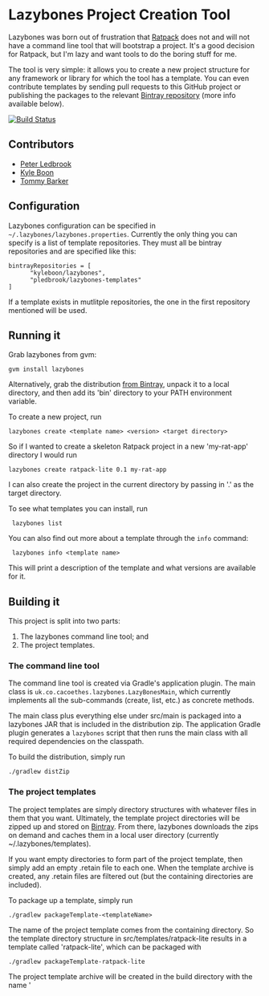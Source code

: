 Lazybones Project Creation Tool
===============================

Lazybones was born out of frustration that [Ratpack](http://ratpack-framework.org/)
does not and will not have a command line tool that will bootstrap a project.
It's a good decision for Ratpack, but I'm lazy and want tools to do the boring
stuff for me.

The tool is very simple: it allows you to create a new project structure for
any framework or library for which the tool has a template. You can even
contribute templates by sending pull requests to this GitHub project or publishing
the packages to the relevant [Bintray repository](https://bintray.com/repo/browse/pledbrook/lazybones-templates)
(more info available below).

[![Build Status](https://drone.io/github.com/pledbrook/lazybones/status.png)](https://drone.io/github.com/pledbrook/lazybones/latest)

Contributors
------------

* [Peter Ledbrook](https://github.com/pledbrook)
* [Kyle Boon](https://github.com/kyleboon)
* [Tommy Barker](https://github.com/tbarker9)

Configuration
-------------

Lazybones configuration can be specified in `~/.lazybones/lazybones.properties`. Currently the only thing you
can specify is a list of template repositories. They must all be bintray repositories and are specified like this:

    bintrayRepositories = [
          "kyleboon/lazybones",
          "pledbrook/lazybones-templates"
    ]

If a template exists in mutlitple repositories, the one in the first repository mentioned will be used.

Running it
----------

Grab lazybones from gvm:

    gvm install lazybones

Alternatively, grab the distribution [from Bintray](https://bintray.com/pkg/show/general/pledbrook/lazybones-templates/lazybones),
unpack it to a local directory, and then add its 'bin' directory to your PATH
environment variable.

To create a new project, run

    lazybones create <template name> <version> <target directory>

So if I wanted to create a skeleton Ratpack project in a new 'my-rat-app'
directory I would run

    lazybones create ratpack-lite 0.1 my-rat-app

I can also create the project in the current directory by passing in '.' as
the target directory.

To see what templates you can install, run

     lazybones list

You can also find out more about a template through the `info` command:

     lazybones info <template name>

This will print a description of the template and what versions are available
for it.

Building it
-----------

This project is split into two parts:

1. The lazybones command line tool; and
2. The project templates.

### The command line tool

The command line tool is created via Gradle's application plugin. The main
class is `uk.co.cacoethes.lazybones.LazyBonesMain`, which currently implements
all the sub-commands (create, list, etc.) as concrete methods.

The main class plus everything else under src/main is packaged into a lazybones
JAR that is included in the distribution zip. The application Gradle plugin
generates a `lazybones` script that then runs the main class with all required
dependencies on the classpath.

To build the distribution, simply run

    ./gradlew distZip

### The project templates

The project templates are simply directory structures with whatever files in
them that you want. Ultimately, the template project directories will be zipped
up and stored on [Bintray](https://bintray.com/repo/browse/pledbrook/lazybones-templates).
From there, lazybones downloads the zips on demand and caches them in a local
user directory (currently ~/.lazybones/templates).

If you want empty directories to form part of the project template, then simply
add an empty .retain file to each one. When the template archive is created,
any .retain files are filtered out (but the containing directories are included).

To package up a template, simply run

    ./gradlew packageTemplate-<templateName>

The name of the project template comes from the containing directory. So the
template directory structure in src/templates/ratpack-lite results in a template
called 'ratpack-lite', which can be packaged with

    ./gradlew packageTemplate-ratpack-lite

The project template archive will be created in the build directory with the
name '<template name>-template-<version>.zip'. See the small section below on
how the template version is derived.

You can also package all the templates in one fell swoop:

    ./gradlew packageTemplates

Once a template is packaged up, you can publish it to a generic (non-Maven)
Bintray repository by running

    ./gradlew publish-<templateName>

This will initially fail, because the build does not know where to publish to.
That's quickly fixed by adding a gradle.properties file in the root of this
project that contains at least these properties:

    repo.url=https://api.bintray.com/content/your_bintray_username/lazybones-templates
    repo.username=your_bintray_username
    repo.apiKey=your_bintray_apikey

You can then publish new versions of templates whenever you want. Note that you
cannot _republish_ with this mechanism, so remember to increment the version if
you need to.

Finally, you can publish the whole shebang (unusual) with

    ./gradlew publishAll

If you don't want to publish your template you can install it locally using the
installTemplate task.

     ./gradlew installTemplate-<templateName>

This will install the template to ~/.lazybones/templates so that you can use it without
moving it to bintray first.

And that's it for the project templates.

#### Template versions

You define the version of a template by putting a VERSION file in the root
directory of the template that contains just the version number. For example,
you specify a version of 1.2.8 for the ratpack-lite template by adding the file
src/templates/ratpack-lite/VERSION with the contents

    1.2.8

That's it! The VERSION file will automatically be excluded from the project
template archive.

Contributing templates
----------------------

If you have an idea for a project template and want to add it to lazybone's
library, then you have two options:

1. Fork this repo, add your template source to src/templates and submit a pull
   request
2. Keep the source in your own repository, build a zip package for the template,
   publish it to Bintray and finally send a link request to the
   pledbrook/lazybones-templates repository

The second option, a binary contribution, is currently the preferred one.
Otherwise the source for this project could grow too large. Plus it's good for
contributors to take responsibility for publishing their own binaries.

Requirements for a project template:

* Must have a VERSION file in the root directory containing just the current
  version number of the template
* A README, README.txt, README.md (or any README.\* file) in the root of the
  project. This file will be displayed straight after a new project is created
  from the template, so it should give some information about what the template
  contains and how to use it
* An optional lazybones.groovy post install script in the root of the template
  directory (see below for more details). It runs right after the template is
  installed and is deleted after successful completion.
* The name of the binary must be of the form &lt;name>-template-&lt;version>.zip and
  should _not_ contain a parent directory. So a README file must be at the top
  level of the zip.
* The name of the template should ideally be of the form &lt;tool/framework>-&lt;variant>,
  where the variant is optional. For example: ratpack-lite, dropwizard,
  grails-cqrs.

The lazybones.groovy post install script is a generic groovy script with a few extra
helper methods:

* `ask(String message, defaultValue = null)` - asks the user a question and returns their answer, or `defaultValue` if no
answer is provided

* `filterFiles(String filePattern, Map substitutionVariables)` - use ant pattern matching to find files and filter their
contents in place using Groovy's `SimpleTemplateEngine`.

* `hasFeature(String featureName)` - checks if the script has access to a feature, `hasFeature("ask")` or
`hasFeature("fileFilter")` would both return true

Here is a very simple example `lazybones.groovy` script that asks the user for
a couple of values and uses those to populate parameters in the template's build
file:

    def params = [:]
    params["groupId"] = ask("What is the group ID for this project?")
    params["version"] = ask("What is the project's initial version?", "0.1")

    filterFiles("*.gradle", params)
    filterFiles("pom.xml", params)

The main Gradle build file might then look like this:

    apply plugin: "groovy"

    <% if (group) { %>group = "${group}"<% } %>
    version = "${version}"

The `${}` expressions are executed as Groovy expressions and they have access
to any variables in the parameter map passed to `filterFiles()`. Scriptlets,
i.e. code inside `<% %>` delimiters, allow for more complex logic.

